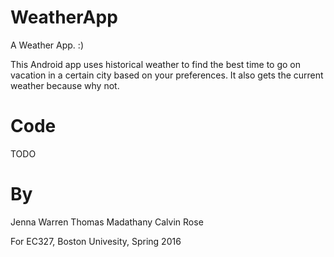# WeatherApp
A Weather App. :)

This Android app uses historical weather to find the best time to go on vacation in a certain city based on your preferences. 
It also gets the current weather because why not.

# Code

TODO

# By

Jenna Warren
Thomas Madathany
Calvin Rose

For EC327, Boston Univesity, Spring 2016
